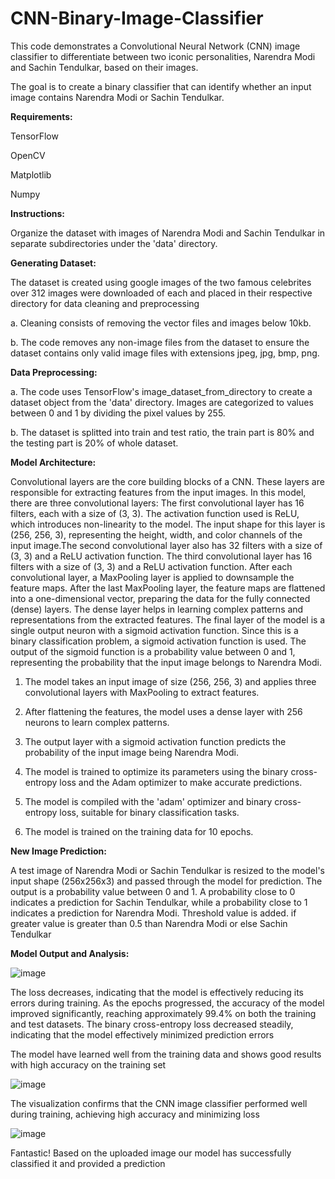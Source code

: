 # CNN-Binary-Image-Classifier

This code demonstrates a Convolutional Neural Network (CNN) image classifier to differentiate between two iconic personalities, Narendra Modi and Sachin Tendulkar, based on their images. 

The goal is to create a binary classifier that can identify whether an input image contains Narendra Modi or Sachin Tendulkar.


**Requirements:**

TensorFlow

OpenCV

Matplotlib

Numpy


**Instructions:**

Organize the dataset with images of Narendra Modi and Sachin Tendulkar in separate subdirectories under the 'data' directory.


**Generating Dataset:**

  The dataset is created using google images of the two famous celebrites over 312 images were downloaded of each and placed in their respective directory for data cleaning and preprocessing

  a. Cleaning consists of removing the vector files and images below 10kb.
  
  b. The code removes any non-image files from the dataset to ensure the dataset contains only valid image files with extensions jpeg, jpg, bmp, png.


  **Data Preprocessing:**

  a. The code uses TensorFlow's image_dataset_from_directory to create a dataset object from the 'data' directory. Images are categorized to values between 0 and 1 by dividing the pixel values by 255. 
  
  b. The dataset is splitted into train and test ratio, the train part is 80% and the testing part is 20% of whole dataset.

  **Model Architecture:**

Convolutional layers are the core building blocks of a CNN. These layers are responsible for extracting features from the input images. In this model, there are three convolutional layers:
The first convolutional layer has 16 filters, each with a size of (3, 3). The activation function used is ReLU, which introduces non-linearity to the model. The input shape for this layer is (256, 256, 3), representing the height, width, and color channels of the input image.The second convolutional layer also has 32 filters with a size of (3, 3) and a ReLU activation function.
The third convolutional layer has 16 filters with a size of (3, 3) and a ReLU activation function.
After each convolutional layer, a MaxPooling layer is applied to downsample the feature maps.
After the last MaxPooling layer, the feature maps are flattened into a one-dimensional vector, preparing the data for the fully connected (dense) layers.
The dense layer helps in learning complex patterns and representations from the extracted features.
The final layer of the model is a single output neuron with a sigmoid activation function. Since this is a binary classification problem, a sigmoid activation function is used. The output of the sigmoid function is a probability value between 0 and 1, representing the probability that the input image belongs to Narendra Modi.

1. The model takes an input image of size (256, 256, 3) and applies three convolutional layers with MaxPooling to extract features. 

2. After flattening the features, the model uses a dense layer with 256 neurons to learn complex patterns. 

3. The output layer with a sigmoid activation function predicts the probability of the input image being Narendra Modi. 

4. The model is trained to optimize its parameters using the binary cross-entropy loss and the Adam optimizer to make accurate predictions.

5. The model is compiled with the 'adam' optimizer and binary cross-entropy loss, suitable for binary classification tasks. 

6. The model is trained on the training data for 10 epochs.

**New Image Prediction:**

A test image of Narendra Modi or Sachin Tendulkar is resized to the model's input shape (256x256x3) and passed through the model for prediction. The output is a probability value between 0 and 1. A probability close to 0 indicates a prediction for Sachin Tendulkar, while a probability close to 1 indicates a prediction for Narendra Modi. Threshold value is added. if greater value is greater than 0.5 than Narendra Modi or else Sachin Tendulkar


**Model Output and Analysis:**

![image](https://github.com/imadchougle/CNN-Binary-Image-Classifier/assets/54437743/c00f17fe-b406-4b33-81c3-e070a860f006)


The loss decreases, indicating that the model is effectively reducing its errors during training.
As the epochs progressed, the accuracy of the model improved significantly, reaching approximately 99.4% on both the training and test datasets. The binary cross-entropy loss decreased steadily, indicating that the model effectively minimized prediction errors


The model have learned well from the training data and shows good results with high accuracy on the training set


![image](https://github.com/imadchougle/CNN-Binary-Image-Classifier/assets/54437743/7c5577c5-a8b3-423c-afd6-4e4efd77555e)

The visualization confirms that the CNN image classifier performed well during training, achieving high accuracy and minimizing loss

![image](https://github.com/imadchougle/CNN-Binary-Image-Classifier/assets/54437743/b344ceef-e484-454f-8da4-cd2bb8db21f6)

Fantastic! Based on the uploaded image our model has successfully classified it and provided a prediction


